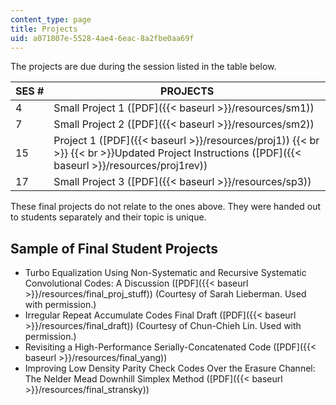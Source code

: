 ```yaml
---
content_type: page
title: Projects
uid: a071807e-5528-4ae4-6eac-8a2fbe0aa69f
---
```


The projects are due during the session listed in the table below.

| SES # | PROJECTS |
| --- | --- |
| 4 | Small Project 1 ([PDF]({{< baseurl >}}/resources/sm1)) |
| 7 | Small Project 2 ([PDF]({{< baseurl >}}/resources/sm2)) |
| 15 | Project 1 ([PDF]({{< baseurl >}}/resources/proj1))  {{< br >}}  {{< br >}}Updated Project Instructions ([PDF]({{< baseurl >}}/resources/proj1rev)) |
| 17 | Small Project 3 ([PDF]({{< baseurl >}}/resources/sp3)) 

These final projects do not relate to the ones above. They were handed out to students separately and their topic is unique.

Sample of Final Student Projects
--------------------------------

*   Turbo Equalization Using Non-Systematic and Recursive Systematic Convolutional Codes: A Discussion ([PDF]({{< baseurl >}}/resources/final_proj_stuff)) (Courtesy of Sarah Lieberman. Used with permission.)
*   Irregular Repeat Accumulate Codes Final Draft ([PDF]({{< baseurl >}}/resources/final_draft)) (Courtesy of Chun-Chieh Lin. Used with permission.)
*   Revisiting a High-Performance Serially-Concatenated Code ([PDF]({{< baseurl >}}/resources/final_yang))
*   Improving Low Density Parity Check Codes Over the Erasure Channel: The Nelder Mead Downhill Simplex Method ([PDF]({{< baseurl >}}/resources/final_stransky))
